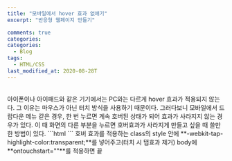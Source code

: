 ```yaml
---
title: "모바일에서 hover 효과 없애기"
excerpt: "반응형 웹페이지 만들기"

comments: true
categories:
categories:
  - Blog
tags:
  - HTML/CSS
last_modified_at: 2020-08-28T
---
```


<br>
아이폰이나 아이패드와 같은 기기에서는 PC와는 다르게 hover 효과가 적용되지 않는다.  
그 이유는 마우스가 아닌 터치 방식을 사용하기 때문이다.  
그러다보니 모바일에서 드랍다운 메뉴 같은 경우, 한 번 누르면 계속 호버된 상태가 되어 효과가 사라지지 않는 경우가 있다.  
이 때 화면의 다른 부분을 누르면 호버효과가 사라지게 만들고 싶을 때 쓸만한 방법이 있다.
```html
<!DOCTYPE html>
<html>
  <head>
    <meta charset="utf-8">
    <meta name="viewport" content="width=device-width">
    <title>모바일에서 hover 효과 없애기</title>
    <link href="style.css" rel="stylesheet" type="text/css" />
    <style>
@media ( max-width: 768px ){
        button {
          -webkit-tap-highlight-color:transparent;
        }
      }
    </style>
  </head>
  <body ontouchstart="">

  </body>
```
호버 효과를 적용하는 class의 style 안에 **-webkit-tap-highlight-color:transparent;**를 넣어주고(터치 시 탭효과 제거)  
body에 **ontouchstart=""**를 적용하면 끝
